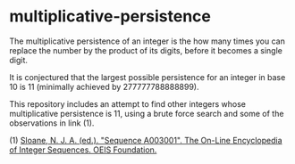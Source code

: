 # multiplicative-persistence

The multiplicative persistence of an integer is the how many times you can replace the number by the product of its digits, before it becomes a single digit.

It is conjectured that the largest possible persistence for an integer in base 10 is 11 (minimally achieved by 277777788888899).

This repository includes an attempt to find other integers whose multiplicative persistence is 11, using a brute force search and some of the observations in link (1).

(1) [Sloane, N. J. A. (ed.). "Sequence A003001". The On-Line Encyclopedia of Integer Sequences. OEIS Foundation.](https://en.wikipedia.org/wiki/Persistence_of_a_number)
